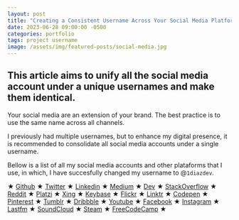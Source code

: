 ```yaml
---
layout: post
title: "Creating a Consistent Username Across Your Social Media Platforms"
date: 2023-06-28 09:00:00 -0500
categories: portfolio
tags: project username
image: /assets/img/featured-posts/social-media.jpg
---
```


## This article aims to unify all the social media account under a unique usernames and make them identical.

Your social media are an extension of your brand. The best practice is to use the same name across all channels.

I previously had multiple usernames, but to enhance my digital presence, it is recommended to consolidate all social media accounts under a single username.

Bellow is a list of all my social media accounts and other plataforms that I use, in which, I have succesfully changed my username to @`1diazdev`.

★ [Github](https://github.com/JuanPabloDiaz "@JuanPabloDiaz")
★ [Twitter](https://twitter.com/1diazdev "@1diazdev")
★ [Linkedin](https://www.linkedin.com/in/1diazdev "@1diazdev")
★ [Medium](https://medium.com/@1diazdev "@1diazdev")
★ [Dev](https://dev.to/1diazdev "@1diazdev")
★ [StackOverflow](https://www.stackoverflow.com/users/9374650/juan-diaz "@9374650/juan-diaz")
★ [Reddit](https://www.reddit.com/user/1diazdev "@1diazdev")
★ [Platzi](https://platzi.com/p/1diazdev "@1diazdev")
★ [Xing](https://www.xing.com/profile/juan_diaz077927 "@juan_diaz077927")
★ [Keybase](https://keybase.io/1diazdev "@1diazdev")
★ [Flickr](https://www.flickr.com/1diazdev "@1diazdev")
★ [Linktr](https://linktr.ee/1diazdev "@1diazdev")
★ [Codepen](https://codepen.io/1diazdev "@1diazdev")
★ [Pinterest](https://www.pinterest.com/1diazdev "@1diazdev")
★ [Tumblr](www.tumblr.com/1diazdev "@1diazdev")
★ [Dribbble](https://dribbble.com/1diazdev "@1diazdev")
★ [Youtube](https://www.youtube.com/@1diazdev "@1diazdev")
★ [Facebook](https://facebook.com/1diazdev "@1diazdev")
★ [Instagram](https://instagram.com/1diazdev "@1diazdev")
★ [Lastfm](https://www.last.fm/user/jpdiazdev "@1diazdev")
★ [SoundCloud](https://soundcloud.com/1diazdev "@1diazdev")
★ [Steam](https://steamcommunity.com/profiles/76561199348768743/ "@jpdiaz0")
★ [FreeCodeCamp](https://www.freecodecamp.org/1diazdev "@1diazdev")
★

<!-- ★ [Discord](https://discord.com/1diazdev "@1diazdev") UNABLE TO LOCATE THE SHARED LINK - DONT WASTE MORE TIME -->

<!--  DO NOT MODIFY this structure,
 I will use it to add it to my config.yml file


- github: "JuanPabloDiaz"
- twitter: 1diazdev
- linkedin: 1diazdev
- medium: 1diazdev
- stackoverflow: 9374650/juan-diaz
- reddit: 1diazdev
- platzi: 1diazdev
- xing: juan_diaz077927
- keybase: 1diazdev
- flickr: 1diazdev
- linktr: 1diazdev
- codepen: 1diazdev
- pinterest: 1diazdev
- tumblr: 1diazdev
- dribbble: 1diazdev
- youtube: 1diazdev
- bitbucket: 1diazdev
- facebook: 1diazdev
- instagram: 1diazdev
- lastfm: jpdiazdev
- soundcloud: 1diazdev
- steam: jpdiaz0
- freecodecamp: 1diazdev
- dev: 1diazdev

 -->
